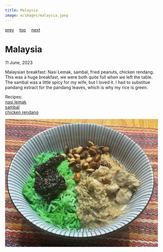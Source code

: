 ```yaml
---
title: Malaysia
image: m/images/malaysia.jpeg
---
```

[prev](malawi.md)&emsp;
[top](../index.md)&emsp;
[next](maldives.md)
# Malaysia
11 June, 2023

Malaysian breakfast: Nasi Lemak, sambal, fried peanuts, chicken
rendang. This was a huge breakfast, we were both quite full when we
left the table. The sambal was a little spicy for my wife, but I loved
it. I had to substitue pandang extract for the pandang leaves, which
is why my rice is green.

Recipes:<br>
[nasi lemak](https://www.nyonyacooking.com/recipes/nasi-lemak~BynkuvoPf9-X)<br>
[sambal](https://www.nyonyacooking.com/recipes/sambal-nasi-lemak~HkVJdwiPMcZ7)<br>
[chicken rendang](https://rasamalaysia.com/chicken-rendang/)<br>

![breakfast](images/malaysia.jpeg)
